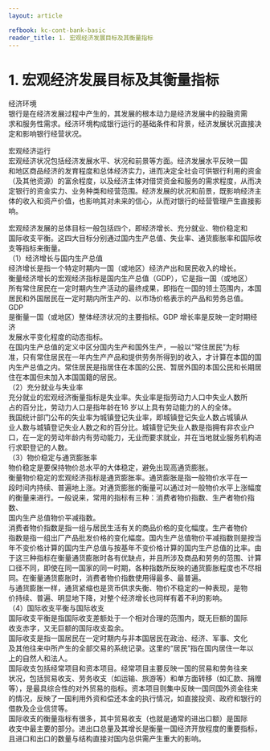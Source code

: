 ```yaml
---
layout: article

refbook: kc-cont-bank-basic
reader_title: 1. 宏观经济发展目标及其衡量指标
---
```


# 1. 宏观经济发展目标及其衡量指标

<p>经济环境<br />
      银行是在经济发展过程中产生的，其发展的根本动力是经济发展中的投融资需<br />
      求和服务性需求。经济环境构成银行运行的基础条件和背景，经济发展状况直接决<br />
      定和影响银行经营状况。</p>
    <p>宏观经济运行<br />
      宏观经济状况包括经济发展水平、状况和前景等方面。经济发展水平反映一国<br />
      和地区商品经济的发育程度和总体经济实力，进而决定全社会可供银行利用的资金<br />
      （及其他资源）的富余程度，以及经济主体对借贷资金和服务的需求程度，从而决<br />
      定银行的资金实力、业务种类和经营范围。经济发展的状况和前景，既影响经济主<br />
      体的收入和资产价值，也影响其对未来的信心，从而对银行的经营管理产生直接影<br />
    响。</p>
    <p>宏观经济发展的总体目标一般包括四个，即经济增长、充分就业、物价稳定和<br />
      国际收支平衡。这四大目标分别通过国内生产总值、失业率、通货膨胀率和国际收<br />
      支等指标来衡量。<br />
      （1）经济增长与国内生产总值<br />
      经济增长是指一个特定时期内一国（或地区）经济产出和居民收入的增长。<br />
      衡量经济增长的宏观经济指标是国内生产总值（GDP），它是指一国（或地区）<br />
      所有常住居民在一定时期内生产活动的最终成果，即指在一国的领土范围内，本国<br />
      居民和外国居民在一定时期内所生产的、以市场价格表示的产品和劳务总值。GDP<br />
      是衡量一国（或地区）整体经济状况的主要指标。GDP 增长率是反映一定时期经济<br />
      发展水平变化程度的动态指标。<br />
      在国内生产总值的定义中区分国内生产和国外生产，一般以“常住居民”为标<br />
      准，只有常住居民在一年内生产产品和提供劳务所得到的收入，才计算在本国的国<br />
      内生产总值之内。常住居民是指居住在本国的公民、暂居外国的本国公民和长期居<br />
      住在本国但未加入本国国籍的居民。<br />
      （2）充分就业与失业率<br />
      充分就业的宏观经济衡量指标是失业率。失业率是指劳动力人口中失业人数所<br />
      占的百分比，劳动力人口是指年龄在16 岁以上具有劳动能力的人的全体。<br />
      我国统计部门公布的失业率为城镇登记失业率，即城镇登记失业人数占城镇从<br />
      业人数与城镇登记失业人数之和的百分比。城镇登记失业人数是指拥有非农业户<br />
      口，在一定的劳动年龄内有劳动能力，无业而要求就业，并在当地就业服务机构进<br />
      行求职登记的人数。<br />
      （3）物价稳定与通货膨胀率<br />
      物价稳定是要保持物价总水平的大体稳定，避免出现高通货膨胀。<br />
      衡量物价稳定的宏观经济指标是通货膨胀率。通货膨胀是指一般物价水平在一<br />
      段时间内持续、普遍地上涨。对通货膨胀的衡量可以通过对一般物价水平上涨幅度<br />
      的衡量来进行。一般说来，常用的指标有三种：消费者物价指数、生产者物价指数、<br />
      国内生产总值物价平减指数。<br />
      消费者物价指数是指一组与居民生活有关的商品价格的变化幅度。生产者物价<br />
      指数是指一组出厂产品批发价格的变化幅度。国内生产总值物价平减指数则是按当<br />
      年不变价格计算的国内生产总值与按基年不变价格计算的国内生产总值的比率。由<br />
      于这三种指标在衡量通货膨胀时各有优缺点，并且所涉及商品和劳务的范围、计算<br />
      口径不同，即使在同一国家的同一时期，各种指数所反映的通货膨胀程度也不尽相<br />
      同。在衡量通货膨胀时，消费者物价指数使用得最多、最普遍。<br />
      与通货膨胀一样，通货紧缩也是货币供求失衡、物价不稳定的一种表现，是物<br />
      价持续、普遍、明显地下降，对整个经济增长也同样有着不利的影响。<br />
      （4）国际收支平衡与国际收支<br />
      国际收支平衡是指国际收支差额处于一个相对合理的范围内，既无巨额的国际<br />
      收支赤字，又无巨额的国际收支盈余。<br />
      国际收支是指一国居民在一定时期内与非本国居民在政治、经济、军事、文化<br />
      及其他往来中所产生的全部交易的系统记录。这里的“居民”指在国内居住一年以<br />
      上的自然人和法人。<br />
      国际收支包括经常项目和资本项目。经常项目主要反映一国的贸易和劳务往来<br />
      状况，包括贸易收支、劳务收支（如运输、旅游等）和单方面转移（如汇款、捐赠<br />
      等），是最具综合性的对外贸易的指标。资本项目则集中反映一国同国外资金往来<br />
      的情况，反映了一国利用外资和偿还本金的执行情况，如直接投资、政府和银行的<br />
      借款及企业信贷等。<br />
      国际收支的衡量指标有很多，其中贸易收支（也就是通常的进出口额）是国际<br />
      收支中最主要的部分。进出口总量及其增长是衡量一国经济开放程度的重要指标，<br />
    且进口和出口的数量与结构直接对国内总供需产生重大的影响。</p>